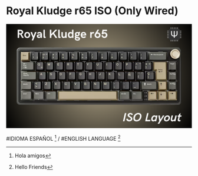 # Royal Kludge r65 ISO (Only Wired)
![Royal Kludge R65 Keyboard](r65iso.png)

#IDIOMA ESPAÑOL [^1]  / #ENGLISH LANGUAGE [^2]  


[^1]:Hola amigos

[^2]:Hello Friends
